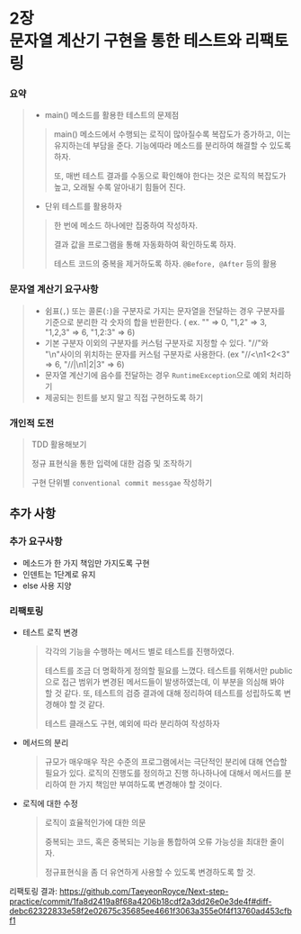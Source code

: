 # 2장 <br>문자열 계산기 구현을 통한 테스트와 리팩토링

### 요약

>- main() 메소드를 활용한 테스트의 문제점
>
>  > main() 메소드에서 수행되는 로직이 많아질수록 복잡도가 증가하고, 이는 유지하는데 부담을 준다. 기능에따라 메소드를 분리하여 해결할 수 있도록 하자.
>  >
>  > 또, 매번 테스트 결과를 수동으로 확인해야 한다는 것은 로직의 복잡도가 높고, 오래될 수록 알아내기 힘들어 진다.
>
>  
>
>- 단위 테스트를 활용하자
>
>  > 한 번에 메소드 하나에만 집중하여 작성하자.
>  >
>  > 결과 값을 프로그램을 통해 자동화하여 확인하도록 하자.
>  >
>  > 테스트 코드의 중복을 제거하도록 하자. `@Before, @After` 등의 활용

### 문자열 계산기 요구사항

> - 쉼표(`,`) 또는 콜론(`:`)을 구분자로 가지는 문자열을 전달하는 경우 구분자를 기준으로 분리한 각 숫자의 합을 반환한다.
>   ( ex. "" => 0, "1,2" => 3, "1,2,3" => 6, "1,2:3" => 6)
> - 기본 구분자 이외의 구분자를 커스텀 구분자로 지정할 수 있다. "//"와 "\n"사이의 위치하는 문자를 커스텀 구분자로 사용한다.
>   (ex "//<\n1<2<3" => 6, "//|\n1|2|3" => 6)
> - 문자열 계산기에 음수를 전달하는 경우 `RuntimeException`으로 예외 처리하기
> - 제공되는 힌트를 보지 말고 직접 구현하도록 하기

### 개인적 도전

> TDD 활용해보기
>
> 정규 표현식을 통한 입력에 대한 검증 및 조작하기
>
> 구현 단위별 `conventional commit messgae` 작성하기

## 추가 사항

### 추가 요구사항

- 메소드가 한 가지 책임만 가지도록 구현
- 인덴트는 1단계로 유지
- else 사용 지양

### 리팩토링

- 테스트 로직 변경

  >각각의 기능을 수행하는 메서드 별로 테스트를 진행하였다.
  >
  >테스트를 조금 더 명확하게 정의할 필요를 느꼈다. 테스트를 위해서만 public으로 접근 범위가 변경된 메서드들이 발생하였는데, 이 부분을 의심해 봐야 할 것 같다. 또, 테스트의 검증 결과에 대해 정리하여 테스트를 성립하도록 변경해야 할 것 같다.
  >
  >
  >테스트 클래스도 구현, 예외에 따라 분리하여 작성하자

- 메서드의 분리

  >규모가 매우매우 작은 수준의 프로그램에서는 극단적인 분리에 대해 연습할 필요가 있다. 로직의 진행도를 정의하고 진행 하나하나에 대해서 메서드를 분리하여 한 가지 책임만 부여하도록 변경해야 할 것이다. 

- 로직에 대한 수정

  >로직이 효율적인가에 대한 의문
  >
  >중복되는 코드, 혹은 중복되는 기능을 통합하여 오류 가능성을 최대한 줄이자.
  >
  >정규표현식을 좀 더 유연하게 사용할 수 있도록 변경하도록 할 것.

리팩토링 결과: https://github.com/TaeyeonRoyce/Next-step-practice/commit/1fa8d2419a8f68a4206b18cdf2a3dd26e0e3de4f#diff-debc62322833e58f2e02675c35685ee4661f3063a355e0f4f13760ad453cfbf1

